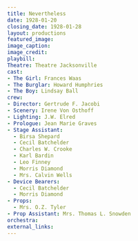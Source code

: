 ```yaml
---
title: Nevertheless
date: 1928-01-20
closing_date: 1928-01-28
layout: productions
featured_image:
image_caption:
image_credit:
playbill:
Theatre: Theatre Jacksonville
cast:
- The Girl: Frances Waas
- The Burglar: Howard Humphries
- The Boy: Lindsay Ball
crew:
- Director: Gertrude F. Jacobi
- Scenery: Irene Von Osthoff
- Lighting: J.W. Elred
- Prologue: Jean Marie Graves
- Stage Assistant:
  - Birsa Shepard
  - Cecil Batchelder
  - Charles W. Crooke
  - Karl Bardin
  - Leo Finney
  - Morris Diamond
  - Mrs. Calvin Wells
- Device Bearers:
  - Cecil Batchelder
  - Morris Diamond
- Props:
  - Mrs. O.Z. Tyler
- Prop Assistant: Mrs. Thomas L. Snowden
orchestra:
external_links:
---
```

